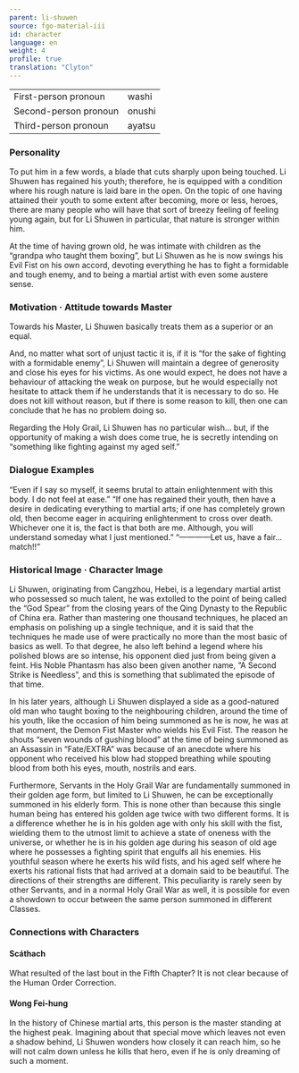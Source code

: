 ```yaml
---
parent: li-shuwen
source: fgo-material-iii
id: character
language: en
weight: 4
profile: true
translation: "Clyton"
---
```


<table>
  <tr><td>First-person pronoun</td><td>washi</td></tr>
  <tr><td>Second-person pronoun</td><td>onushi</td></tr>
  <tr><td>Third-person pronoun</td><td>ayatsu</td></tr>
</table>

### Personality

To put him in a few words, a blade that cuts sharply upon being touched. Li Shuwen has regained his youth; therefore, he is equipped with a condition where his rough nature is laid bare in the open. On the topic of one having attained their youth to some extent after becoming, more or less, heroes, there are many people who will have that sort of breezy feeling of feeling young again, but for Li Shuwen in particular, that nature is stronger within him.

At the time of having grown old, he was intimate with children as the “grandpa who taught them boxing”, but Li Shuwen as he is now swings his Evil Fist on his own accord, devoting everything he has to fight a formidable and tough enemy, and to being a martial artist with even some austere sense.

### Motivation · Attitude towards Master

Towards his Master, Li Shuwen basically treats them as a superior or an equal.

And, no matter what sort of unjust tactic it is, if it is “for the sake of fighting with a formidable enemy”, Li Shuwen will maintain a degree of generosity and close his eyes for his victims. As one would expect, he does not have a behaviour of attacking the weak on purpose, but he would especially not hesitate to attack them if he understands that it is necessary to do so. He does not kill without reason, but if there is some reason to kill, then one can conclude that he has no problem doing so.

Regarding the Holy Grail, Li Shuwen has no particular wish… but, if the opportunity of making a wish does come true, he is secretly intending on “something like fighting against my aged self.”

### Dialogue Examples

“Even if I say so myself, it seems brutal to attain enlightenment with this body. I do not feel at ease.”
“If one has regained their youth, then have a desire in dedicating everything to martial arts; if one has completely grown old, then become eager in acquiring enlightenment to cross over death. Whichever one it is, the fact is that both are me. Although, you will understand someday what I just mentioned.”
“————Let us, have a fair… match!!”

### Historical Image · Character Image

Li Shuwen, originating from Cangzhou, Hebei, is a legendary martial artist who possessed so much talent, he was extolled to the point of being called the “God Spear” from the closing years of the Qing Dynasty to the Republic of China era. Rather than mastering one thousand techniques, he placed an emphasis on polishing up a single technique, and it is said that the techniques he made use of were practically no more than the most basic of basics as well. To that degree, he also left behind a legend where his polished blows are so intense, his opponent died just from being given a feint. His Noble Phantasm has also been given another name, “A Second Strike is Needless”, and this is something that sublimated the episode of that time.

In his later years, although Li Shuwen displayed a side as a good-natured old man who taught boxing to the neighbouring children, around the time of his youth, like the occasion of him being summoned as he is now, he was at that moment, the Demon Fist Master who wields his Evil Fist. The reason he shouts “seven wounds of gushing blood” at the time of being summoned as an Assassin in “Fate/EXTRA” was because of an anecdote where his opponent who received his blow had stopped breathing while spouting blood from both his eyes, mouth, nostrils and ears.

Furthermore, Servants in the Holy Grail War are fundamentally summoned in their golden age form, but limited to Li Shuwen, he can be exceptionally summoned in his elderly form. This is none other than because this single human being has entered his golden age twice with two different forms. It is a difference whether he is in his golden age with only his skill with the fist, wielding them to the utmost limit to achieve a state of oneness with the universe, or whether he is in his golden age during his season of old age where he possesses a fighting spirit that engulfs all his enemies. His youthful season where he exerts his wild fists, and his aged self where he exerts his rational fists that had arrived at a domain said to be beautiful. The directions of their strengths are different. This peculiarity is rarely seen by other Servants, and in a normal Holy Grail War as well, it is possible for even a showdown to occur between the same person summoned in different Classes.

### Connections with Characters

#### Scáthach

What resulted of the last bout in the Fifth Chapter? It is not clear because of the Human Order Correction.

#### Wong Fei-hung

In the history of Chinese martial arts, this person is the master standing at the highest peak. Imagining about that special move which leaves not even a shadow behind, Li Shuwen wonders how closely it can reach him, so he will not calm down unless he kills that hero, even if he is only dreaming of such a moment.
